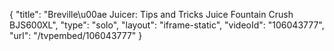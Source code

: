 {
    "title": "Breville\u00ae Juicer: Tips and Tricks Juice Fountain Crush BJS600XL",
    "type": "solo",
    "layout": "iframe-static",
    "videoId": "106043777",
    "url": "\/tvpembed\/106043777"
}